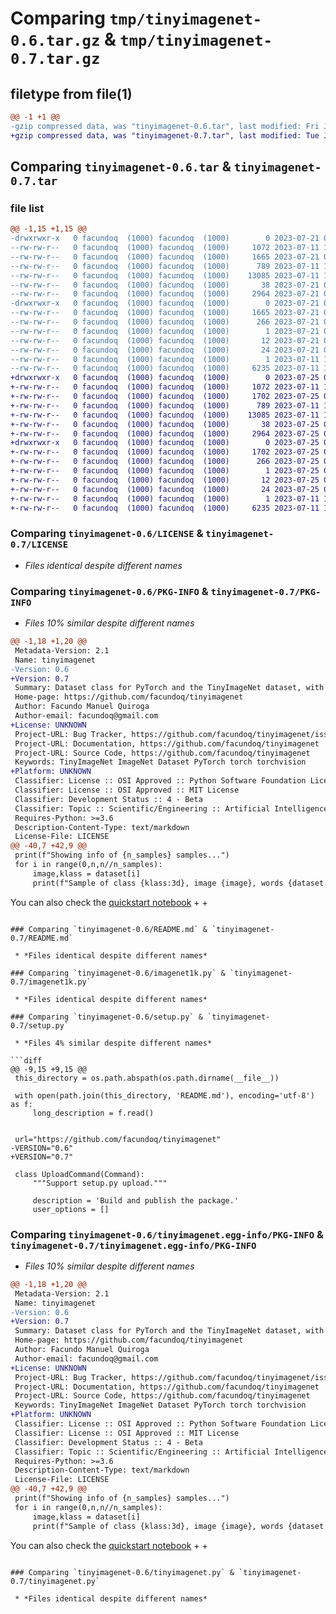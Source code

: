 # Comparing `tmp/tinyimagenet-0.6.tar.gz` & `tmp/tinyimagenet-0.7.tar.gz`

## filetype from file(1)

```diff
@@ -1 +1 @@
-gzip compressed data, was "tinyimagenet-0.6.tar", last modified: Fri Jul 21 02:54:51 2023, max compression
+gzip compressed data, was "tinyimagenet-0.7.tar", last modified: Tue Jul 25 03:06:52 2023, max compression
```

## Comparing `tinyimagenet-0.6.tar` & `tinyimagenet-0.7.tar`

### file list

```diff
@@ -1,15 +1,15 @@
-drwxrwxr-x   0 facundoq  (1000) facundoq  (1000)        0 2023-07-21 02:54:51.549855 tinyimagenet-0.6/
--rw-rw-r--   0 facundoq  (1000) facundoq  (1000)     1072 2023-07-11 14:47:13.000000 tinyimagenet-0.6/LICENSE
--rw-rw-r--   0 facundoq  (1000) facundoq  (1000)     1665 2023-07-21 02:54:51.549855 tinyimagenet-0.6/PKG-INFO
--rw-rw-r--   0 facundoq  (1000) facundoq  (1000)      789 2023-07-11 15:17:51.000000 tinyimagenet-0.6/README.md
--rw-rw-r--   0 facundoq  (1000) facundoq  (1000)    13085 2023-07-11 15:24:08.000000 tinyimagenet-0.6/imagenet1k.py
--rw-rw-r--   0 facundoq  (1000) facundoq  (1000)       38 2023-07-21 02:54:51.549855 tinyimagenet-0.6/setup.cfg
--rw-rw-r--   0 facundoq  (1000) facundoq  (1000)     2964 2023-07-21 02:54:24.000000 tinyimagenet-0.6/setup.py
-drwxrwxr-x   0 facundoq  (1000) facundoq  (1000)        0 2023-07-21 02:54:51.549855 tinyimagenet-0.6/tinyimagenet.egg-info/
--rw-rw-r--   0 facundoq  (1000) facundoq  (1000)     1665 2023-07-21 02:54:51.000000 tinyimagenet-0.6/tinyimagenet.egg-info/PKG-INFO
--rw-rw-r--   0 facundoq  (1000) facundoq  (1000)      266 2023-07-21 02:54:51.000000 tinyimagenet-0.6/tinyimagenet.egg-info/SOURCES.txt
--rw-rw-r--   0 facundoq  (1000) facundoq  (1000)        1 2023-07-21 02:54:51.000000 tinyimagenet-0.6/tinyimagenet.egg-info/dependency_links.txt
--rw-rw-r--   0 facundoq  (1000) facundoq  (1000)       12 2023-07-21 02:54:51.000000 tinyimagenet-0.6/tinyimagenet.egg-info/requires.txt
--rw-rw-r--   0 facundoq  (1000) facundoq  (1000)       24 2023-07-21 02:54:51.000000 tinyimagenet-0.6/tinyimagenet.egg-info/top_level.txt
--rw-rw-r--   0 facundoq  (1000) facundoq  (1000)        1 2023-07-11 15:16:03.000000 tinyimagenet-0.6/tinyimagenet.egg-info/zip-safe
--rw-rw-r--   0 facundoq  (1000) facundoq  (1000)     6235 2023-07-11 15:24:55.000000 tinyimagenet-0.6/tinyimagenet.py
+drwxrwxr-x   0 facundoq  (1000) facundoq  (1000)        0 2023-07-25 03:06:52.626489 tinyimagenet-0.7/
+-rw-rw-r--   0 facundoq  (1000) facundoq  (1000)     1072 2023-07-11 14:47:13.000000 tinyimagenet-0.7/LICENSE
+-rw-rw-r--   0 facundoq  (1000) facundoq  (1000)     1702 2023-07-25 03:06:52.626489 tinyimagenet-0.7/PKG-INFO
+-rw-rw-r--   0 facundoq  (1000) facundoq  (1000)      789 2023-07-11 15:17:51.000000 tinyimagenet-0.7/README.md
+-rw-rw-r--   0 facundoq  (1000) facundoq  (1000)    13085 2023-07-11 15:24:08.000000 tinyimagenet-0.7/imagenet1k.py
+-rw-rw-r--   0 facundoq  (1000) facundoq  (1000)       38 2023-07-25 03:06:52.626489 tinyimagenet-0.7/setup.cfg
+-rw-rw-r--   0 facundoq  (1000) facundoq  (1000)     2964 2023-07-25 03:06:43.000000 tinyimagenet-0.7/setup.py
+drwxrwxr-x   0 facundoq  (1000) facundoq  (1000)        0 2023-07-25 03:06:52.626489 tinyimagenet-0.7/tinyimagenet.egg-info/
+-rw-rw-r--   0 facundoq  (1000) facundoq  (1000)     1702 2023-07-25 03:06:52.000000 tinyimagenet-0.7/tinyimagenet.egg-info/PKG-INFO
+-rw-rw-r--   0 facundoq  (1000) facundoq  (1000)      266 2023-07-25 03:06:52.000000 tinyimagenet-0.7/tinyimagenet.egg-info/SOURCES.txt
+-rw-rw-r--   0 facundoq  (1000) facundoq  (1000)        1 2023-07-25 03:06:52.000000 tinyimagenet-0.7/tinyimagenet.egg-info/dependency_links.txt
+-rw-rw-r--   0 facundoq  (1000) facundoq  (1000)       12 2023-07-25 03:06:52.000000 tinyimagenet-0.7/tinyimagenet.egg-info/requires.txt
+-rw-rw-r--   0 facundoq  (1000) facundoq  (1000)       24 2023-07-25 03:06:52.000000 tinyimagenet-0.7/tinyimagenet.egg-info/top_level.txt
+-rw-rw-r--   0 facundoq  (1000) facundoq  (1000)        1 2023-07-11 15:16:03.000000 tinyimagenet-0.7/tinyimagenet.egg-info/zip-safe
+-rw-rw-r--   0 facundoq  (1000) facundoq  (1000)     6235 2023-07-11 15:24:55.000000 tinyimagenet-0.7/tinyimagenet.py
```

### Comparing `tinyimagenet-0.6/LICENSE` & `tinyimagenet-0.7/LICENSE`

 * *Files identical despite different names*

### Comparing `tinyimagenet-0.6/PKG-INFO` & `tinyimagenet-0.7/PKG-INFO`

 * *Files 10% similar despite different names*

```diff
@@ -1,18 +1,20 @@
 Metadata-Version: 2.1
 Name: tinyimagenet
-Version: 0.6
+Version: 0.7
 Summary: Dataset class for PyTorch and the TinyImageNet dataset, with automated download and extraction.
 Home-page: https://github.com/facundoq/tinyimagenet
 Author: Facundo Manuel Quiroga
 Author-email: facundoq@gmail.com
+License: UNKNOWN
 Project-URL: Bug Tracker, https://github.com/facundoq/tinyimagenet/issues
 Project-URL: Documentation, https://github.com/facundoq/tinyimagenet
 Project-URL: Source Code, https://github.com/facundoq/tinyimagenet
 Keywords: TinyImageNet ImageNet Dataset PyTorch torch torchvision
+Platform: UNKNOWN
 Classifier: License :: OSI Approved :: Python Software Foundation License
 Classifier: License :: OSI Approved :: MIT License
 Classifier: Development Status :: 4 - Beta
 Classifier: Topic :: Scientific/Engineering :: Artificial Intelligence
 Requires-Python: >=3.6
 Description-Content-Type: text/markdown
 License-File: LICENSE
@@ -40,7 +42,9 @@
 print(f"Showing info of {n_samples} samples...")
 for i in range(0,n,n//n_samples):
     image,klass = dataset[i]
     print(f"Sample of class {klass:3d}, image {image}, words {dataset.idx_to_words[klass]}")
 ````
 
 You can also check the [quickstart notebook](https://colab.research.google.com/drive/1FCDsDJg86mCjyeAWOxDW9iF49goWCx4j?usp=sharing)
+
+
```

### Comparing `tinyimagenet-0.6/README.md` & `tinyimagenet-0.7/README.md`

 * *Files identical despite different names*

### Comparing `tinyimagenet-0.6/imagenet1k.py` & `tinyimagenet-0.7/imagenet1k.py`

 * *Files identical despite different names*

### Comparing `tinyimagenet-0.6/setup.py` & `tinyimagenet-0.7/setup.py`

 * *Files 4% similar despite different names*

```diff
@@ -9,15 +9,15 @@
 this_directory = os.path.abspath(os.path.dirname(__file__))
 
 with open(path.join(this_directory, 'README.md'), encoding='utf-8') as f:
     long_description = f.read()
 
 
 url="https://github.com/facundoq/tinyimagenet"
-VERSION="0.6"
+VERSION="0.7"
 
 class UploadCommand(Command):
     """Support setup.py upload."""
 
     description = 'Build and publish the package.'
     user_options = []
```

### Comparing `tinyimagenet-0.6/tinyimagenet.egg-info/PKG-INFO` & `tinyimagenet-0.7/tinyimagenet.egg-info/PKG-INFO`

 * *Files 10% similar despite different names*

```diff
@@ -1,18 +1,20 @@
 Metadata-Version: 2.1
 Name: tinyimagenet
-Version: 0.6
+Version: 0.7
 Summary: Dataset class for PyTorch and the TinyImageNet dataset, with automated download and extraction.
 Home-page: https://github.com/facundoq/tinyimagenet
 Author: Facundo Manuel Quiroga
 Author-email: facundoq@gmail.com
+License: UNKNOWN
 Project-URL: Bug Tracker, https://github.com/facundoq/tinyimagenet/issues
 Project-URL: Documentation, https://github.com/facundoq/tinyimagenet
 Project-URL: Source Code, https://github.com/facundoq/tinyimagenet
 Keywords: TinyImageNet ImageNet Dataset PyTorch torch torchvision
+Platform: UNKNOWN
 Classifier: License :: OSI Approved :: Python Software Foundation License
 Classifier: License :: OSI Approved :: MIT License
 Classifier: Development Status :: 4 - Beta
 Classifier: Topic :: Scientific/Engineering :: Artificial Intelligence
 Requires-Python: >=3.6
 Description-Content-Type: text/markdown
 License-File: LICENSE
@@ -40,7 +42,9 @@
 print(f"Showing info of {n_samples} samples...")
 for i in range(0,n,n//n_samples):
     image,klass = dataset[i]
     print(f"Sample of class {klass:3d}, image {image}, words {dataset.idx_to_words[klass]}")
 ````
 
 You can also check the [quickstart notebook](https://colab.research.google.com/drive/1FCDsDJg86mCjyeAWOxDW9iF49goWCx4j?usp=sharing)
+
+
```

### Comparing `tinyimagenet-0.6/tinyimagenet.py` & `tinyimagenet-0.7/tinyimagenet.py`

 * *Files identical despite different names*

